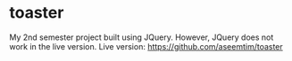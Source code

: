 # toaster

My 2nd semester project built using JQuery. However, JQuery does not work in the live version.
Live version: https://github.com/aseemtim/toaster
